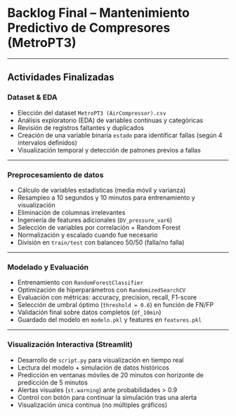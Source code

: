 # Backlog Final – Mantenimiento Predictivo de Compresores (MetroPT3)

---

## Actividades Finalizadas

### Dataset & EDA

- Elección del dataset `MetroPT3 (AirCompressor).csv`
- Análisis exploratorio (EDA) de variables continuas y categóricas
- Revisión de registros faltantes y duplicados
- Creación de una variable binaria `estado` para identificar fallas (según 4 intervalos definidos)
- Visualización temporal y detección de patrones previos a fallas

---

### Preprocesamiento de datos

- Cálculo de variables estadísticas (media móvil y varianza)
- Resampleo a 10 segundos y 10 minutos para entrenamiento y visualización
- Eliminación de columnas irrelevantes
- Ingeniería de features adicionales (`DV_pressure_var6`)
- Selección de variables por correlación + Random Forest
- Normalización y escalado cuando fue necesario
- División en `train/test` con balanceo 50/50 (falla/no falla)

---

### Modelado y Evaluación

- Entrenamiento con `RandomForestClassifier`
- Optimización de hiperparámetros con `RandomizedSearchCV`
- Evaluación con métricas: accuracy, precision, recall, F1-score
- Selección de umbral óptimo (`threshold = 0.6`) en función de FN/FP
- Validación final sobre datos completos (`df_10min`)
- Guardado del modelo en `modelo.pkl` y features en `features.pkl`

---

### Visualización Interactiva (Streamlit)

- Desarrollo de `script.py` para visualización en tiempo real
- Lectura del modelo + simulación de datos históricos
- Predicción en ventanas móviles de 20 minutos con horizonte de predicción de 5 minutos
- Alertas visuales (`st.warning`) ante probabilidades > 0.9
- Control con botón para continuar la simulación tras una alerta
- Visualización única continua (no múltiples gráficos)
